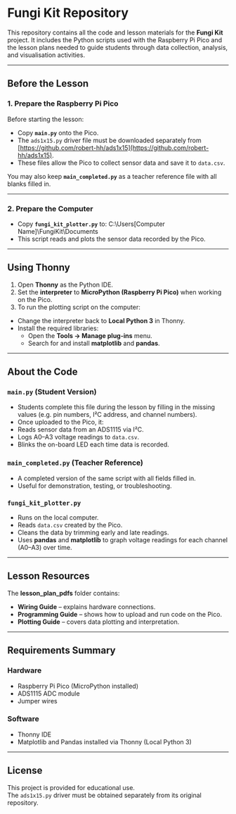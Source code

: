# Fungi Kit Repository

This repository contains all the code and lesson materials for the **Fungi Kit** project. It includes the Python scripts used with the Raspberry Pi Pico and the lesson plans needed to guide students through data collection, analysis, and visualisation activities.

---

## Before the Lesson

### 1. Prepare the Raspberry Pi Pico
Before starting the lesson:
- Copy **`main.py`** onto the Pico.
- The `ads1x15.py` driver file must be downloaded separately from  
  [https://github.com/robert-hh/ads1x15](https://github.com/robert-hh/ads1x15).  
- These files allow the Pico to collect sensor data and save it to `data.csv`.

You may also keep **`main_completed.py`** as a teacher reference file with all blanks filled in.

---

### 2. Prepare the Computer
- Copy **`fungi_kit_plotter.py`** to: C:\Users[Computer Name]\FungiKit\Documents
- This script reads and plots the sensor data recorded by the Pico.

---

## Using Thonny

1. Open **Thonny** as the Python IDE.  
2. Set the **interpreter** to **MicroPython (Raspberry Pi Pico)** when working on the Pico.  
3. To run the plotting script on the computer:
 - Change the interpreter back to **Local Python 3** in Thonny.  
 - Install the required libraries:
   - Open the **Tools → Manage plug-ins** menu.
   - Search for and install **matplotlib** and **pandas**.

---

## About the Code

### `main.py` (Student Version)
- Students complete this file during the lesson by filling in the missing values (e.g. pin numbers, I²C address, and channel numbers).  
- Once uploaded to the Pico, it:
- Reads sensor data from an ADS1115 via I²C.  
- Logs A0–A3 voltage readings to `data.csv`.  
- Blinks the on-board LED each time data is recorded.

### `main_completed.py` (Teacher Reference)
- A completed version of the same script with all fields filled in.  
- Useful for demonstration, testing, or troubleshooting.

### `fungi_kit_plotter.py`
- Runs on the local computer.  
- Reads `data.csv` created by the Pico.  
- Cleans the data by trimming early and late readings.  
- Uses **pandas** and **matplotlib** to graph voltage readings for each channel (A0–A3) over time.

---

## Lesson Resources

The **lesson_plan_pdfs** folder contains:
- **Wiring Guide** – explains hardware connections.
- **Programming Guide** – shows how to upload and run code on the Pico.
- **Plotting Guide** – covers data plotting and interpretation.

---

## Requirements Summary

### Hardware
- Raspberry Pi Pico (MicroPython installed)  
- ADS1115 ADC module  
- Jumper wires

### Software
- Thonny IDE  
- Matplotlib and Pandas installed via Thonny (Local Python 3)

---

## License

This project is provided for educational use.  
The `ads1x15.py` driver must be obtained separately from its original repository.
